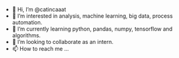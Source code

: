 - 👋 Hi, I’m @catincaaat
- 👀 I’m interested in analysis, machine learning, big data, process automation.
- 🌱 I’m currently learning python, pandas, numpy, tensorflow and algorithms.
- 💞️ I’m looking to collaborate as an intern.
- 📫 How to reach me ...

<!---
catincaaat/catincaaat is a ✨ special ✨ repository because its `README.md` (this file) appears on your GitHub profile.
You can click the Preview link to take a look at your changes.
--->
